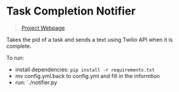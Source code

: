 # Task Completion Notifier
> [Project Webpage](http://rummanwaqar.com/task-completion-notifier/)

Takes the pid of a task and sends a text using Twilio API when it is complete.

To run:

* install dependencies: `pip install -r requirements.txt`
* mv config.yml.back to config.yml and fill in the informtion
* run: `./notifier.py <pid> 
